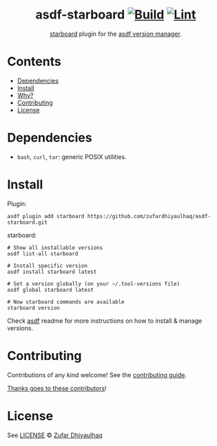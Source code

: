 <div align="center">

# asdf-starboard [![Build](https://github.com/zufardhiyaulhaq/asdf-starboard/actions/workflows/build.yml/badge.svg)](https://github.com/zufardhiyaulhaq/asdf-starboard/actions/workflows/build.yml) [![Lint](https://github.com/zufardhiyaulhaq/asdf-starboard/actions/workflows/lint.yml/badge.svg)](https://github.com/zufardhiyaulhaq/asdf-starboard/actions/workflows/lint.yml)


[starboard](https://github.com/aquasecurity/starboard) plugin for the [asdf version manager](https://asdf-vm.com).

</div>

# Contents

- [Dependencies](#dependencies)
- [Install](#install)
- [Why?](#why)
- [Contributing](#contributing)
- [License](#license)

# Dependencies

- `bash`, `curl`, `tar`: generic POSIX utilities.

# Install

Plugin:

```shell
asdf plugin add starboard https://github.com/zufardhiyaulhaq/asdf-starboard.git
```

starboard:

```shell
# Show all installable versions
asdf list-all starboard

# Install specific version
asdf install starboard latest

# Set a version globally (on your ~/.tool-versions file)
asdf global starboard latest

# Now starboard commands are available
starboard version
```

Check [asdf](https://github.com/asdf-vm/asdf) readme for more instructions on how to
install & manage versions.

# Contributing

Contributions of any kind welcome! See the [contributing guide](contributing.md).

[Thanks goes to these contributors](https://github.com/zufardhiyaulhaq/asdf-starboard/graphs/contributors)!

# License

See [LICENSE](LICENSE) © [Zufar Dhiyaulhaq](https://github.com/zufardhiyaulhaq/)
